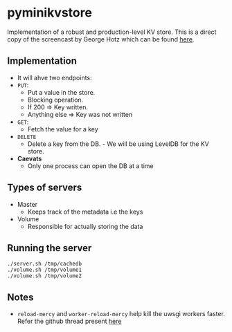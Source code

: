 # pyminikvstore

Implementation of a robust and production-level KV store. This is a direct copy of the screencast by George Hotz which can be found [here](https://www.youtube.com/watch?v=cAFjZ1gXBxc).

## Implementation

- It will ahve two endpoints:
- `PUT`: 
  - Put a value in the store. 
  - Blocking operation. 
  - If 200 => Key written.
  - Anything else => Key was not written
- `GET`:
  - Fetch the value for a key
- `DELETE`
  -  Delete a key from the DB.  - We will be using LevelDB for the KV store.
- **Caevats**
  - Only one process can open the DB at a time
## Types of servers

- Master
  - Keeps track of the metadata i.e the keys
- Volume
  - Responsible for actually storing the data

## Running the server

```
./server.sh /tmp/cachedb
./volume.sh /tmp/volume1
./volume.sh /tmp/volume2
```

## Notes

- `reload-mercy` and `worker-reload-mercy` help kill the uwsgi workers faster. Refer the github thread present [here](https://github.com/unbit/uwsgi/issues/844#issuecomment-455756013)
